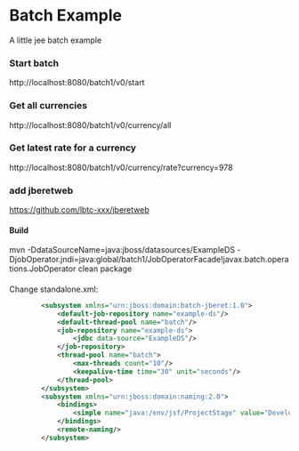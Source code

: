 # Batch Example
A little jee batch example

### Start batch
http://localhost:8080/batch1/v0/start

### Get all currencies
http://localhost:8080/batch1/v0/currency/all

### Get latest rate for a currency
http://localhost:8080/batch1/v0/currency/rate?currency=978

### add jberetweb
https://github.com/lbtc-xxx/jberetweb

#### Build

mvn -DdataSourceName=java:jboss/datasources/ExampleDS -DjobOperator.jndi=java:global/batch1/JobOperatorFacade!javax.batch.operations.JobOperator clean package

####
Change standalone.xml:
```xml
        <subsystem xmlns="urn:jboss:domain:batch-jberet:1.0">
            <default-job-repository name="example-ds"/>
            <default-thread-pool name="batch"/>
            <job-repository name="example-ds">
                <jdbc data-source="ExampleDS"/>
            </job-repository>
            <thread-pool name="batch">
                <max-threads count="10"/>
                <keepalive-time time="30" unit="seconds"/>
            </thread-pool>
        </subsystem>
        <subsystem xmlns="urn:jboss:domain:naming:2.0">
            <bindings>
                <simple name="java:/env/jsf/ProjectStage" value="Development"/>
            </bindings>
            <remote-naming/>
        </subsystem>

```
